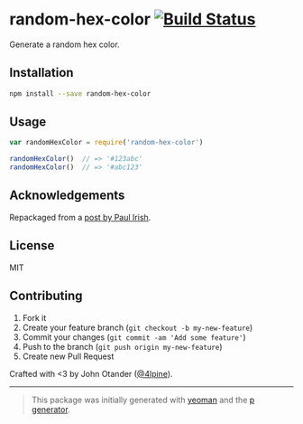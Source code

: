 # random-hex-color [![Build Status](https://secure.travis-ci.org/johnotander/random-hex-color.svg?branch=master)](https://travis-ci.org/johnotander/random-hex-color)

Generate a random hex color.

## Installation

```bash
npm install --save random-hex-color
```

## Usage

```javascript
var randomHexColor = require('random-hex-color')

randomHexColor()  // => '#123abc'
randomHexColor()  // => '#abc123'
```

## Acknowledgements

Repackaged from a [post by Paul Irish](http://www.paulirish.com/2009/random-hex-color-code-snippets/).

## License

MIT

## Contributing

1. Fork it
2. Create your feature branch (`git checkout -b my-new-feature`)
3. Commit your changes (`git commit -am 'Add some feature'`)
4. Push to the branch (`git push origin my-new-feature`)
5. Create new Pull Request

Crafted with <3 by John Otander ([@4lpine](https://twitter.com/4lpine)).

***

> This package was initially generated with [yeoman](http://yeoman.io) and the [p generator](https://github.com/johnotander/generator-p.git).
